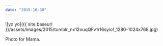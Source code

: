 ```yaml
---
date: "2015-10-30"
---
```


![yo yo]({{ site.baseurl }}/assets/images/2015/tumblr_nx12ouqQFv1r16syio1_1280-1024x768.jpg)

Photo for Mama.
